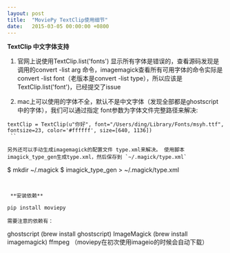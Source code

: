 ```yaml
---
layout: post
title:  "MoviePy TextClip使用细节"
date:   2015-03-05 00:00:00 +0800
---
```




**TextClip  中文字体支持**

1.  官网上说使用TextClip.list('fonts') 显示所有字体是错误的，查看源码发现是调用的convert -list arg 命令，imagemagick查看所有可用字体的命令实际是 convert -list font（老版本是convert -list type），所以应该是TextClip.list('font')，已经提交了issue

2. mac上可以使用的字体不全，默认不是中文字体（发现全部都是ghostscript中的字体），我们可以通过指定 font参数为字体文件完整路径来解决:
```
textClip = TextClip(u"你好", font="/Users/ding/Library/Fonts/msyh.ttf", fontsize=23, color='#ffffff', size=[640, 1136])
 ``

另外还可以手动生成imagemagick的配置文件 type.xml来解决。 使用脚本imagick_type_gen生成type.xml，然后保存到 `~/.magick/type.xml`

```
$ mkdir ~/.magick
$ imagick_type_gen > ~/.magick/type.xml
```


 **安装依赖**

pip install moviepy 

需要注意的依赖有：

```
ghostscript (brew install ghostscript)
ImageMagick (brew install imagemagick)
ffmpeg （moviepy在初次使用imageio的时候会自动下载）
```
